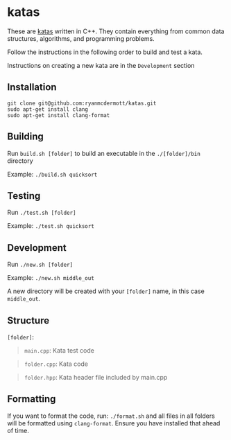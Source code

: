 # katas

These are [katas](<https://en.wikipedia.org/wiki/Kata_(programming)>) written in
C++. They contain everything from common data structures, algorithms, and
programming problems.

Follow the instructions in the following order to build and test a kata.

Instructions on creating a new kata are in the `Development` section

## Installation

```
git clone git@github.com:ryanmcdermott/katas.git
sudo apt-get install clang
sudo apt-get install clang-format
```

## Building

Run `build.sh [folder]` to build an executable in the `./[folder]/bin` directory

Example: `./build.sh quicksort`

## Testing

Run `./test.sh [folder]`

Example: `./test.sh quicksort`

## Development

Run `./new.sh [folder]`

Example: `./new.sh middle_out`

A new directory will be created with your `[folder]` name, in this case
`middle_out`.

## Structure

`[folder]`:

> `main.cpp`: Kata test code

> `folder.cpp`: Kata code

> `folder.hpp`: Kata header file included by main.cpp

## Formatting

If you want to format the code, run: `./format.sh` and all files in all folders
will be formatted using `clang-format`. Ensure you have installed that ahead of
time.
